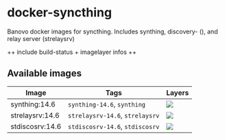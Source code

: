 # docker-syncthing
Banovo docker images for syncthing. Includes synthing, discovery- (), and relay server (strelaysrv)

++ include build-status + imagelayer infos ++

## Available images

Image             | Tags                             | Layers
------------------|----------------------------------|---------------------------------------------------------------------------------------------------------------------------|
| synthing:14.6   | `synthing-14.6`, `synthing`      | [![](https://badge.imagelayers.io/banovo/synthing:14.6.svg)](https://imagelayers.io/?images=banovo/synthing:14.6)         |
| strelaysrv:14.6 | `strelaysrv-14.6`, `strelaysrv`  | [![](https://badge.imagelayers.io/banovo/strelaysrv:14.6.svg)](https://imagelayers.io/?images=banovo/strelaysrv:14.6)     |
| stdiscosrv:14.6 | `stdiscosrv-14.6`, `stdiscosrv`  | [![](https://badge.imagelayers.io/banovo/stdiscosrv:14.6.svg)](https://imagelayers.io/?images=banovo/stdiscosrv:14.6)     |

